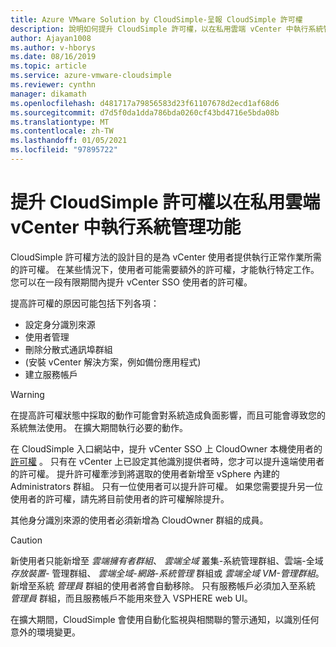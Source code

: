 ```yaml
---
title: Azure VMware Solution by CloudSimple-呈報 CloudSimple 許可權
description: 說明如何提升 CloudSimple 許可權，以在私用雲端 vCenter 中執行系統管理功能
author: Ajayan1008
ms.author: v-hborys
ms.date: 08/16/2019
ms.topic: article
ms.service: azure-vmware-cloudsimple
ms.reviewer: cynthn
manager: dikamath
ms.openlocfilehash: d481717a79856583d23f61107678d2ecd1af68d6
ms.sourcegitcommit: d7d5f0da1dda786bda0260cf43bd4716e5bda08b
ms.translationtype: MT
ms.contentlocale: zh-TW
ms.lasthandoff: 01/05/2021
ms.locfileid: "97895722"
---
```

# <a name="escalate-cloudsimple-privileges-to-perform-administrative-functions-in-private-cloud-vcenter"></a>提升 CloudSimple 許可權以在私用雲端 vCenter 中執行系統管理功能

CloudSimple 許可權方法的設計目的是為 vCenter 使用者提供執行正常作業所需的許可權。 在某些情況下，使用者可能需要額外的許可權，才能執行特定工作。  您可以在一段有限期間內提升 vCenter SSO 使用者的許可權。

提高許可權的原因可能包括下列各項：

* 設定身分識別來源
* 使用者管理
* 刪除分散式通訊埠群組
*  (安裝 vCenter 解決方案，例如備份應用程式) 
* 建立服務帳戶

> [!WARNING]
> 在提高許可權狀態中採取的動作可能會對系統造成負面影響，而且可能會導致您的系統無法使用。 在擴大期間執行必要的動作。

在 CloudSimple 入口網站中，提升 vCenter SSO 上 CloudOwner 本機使用者的 [許可權](escalate-private-cloud-privileges.md) 。  只有在 vCenter 上已設定其他識別提供者時，您才可以提升遠端使用者的許可權。  提升許可權牽涉到將選取的使用者新增至 vSphere 內建的 Administrators 群組。  只有一位使用者可以提升許可權。  如果您需要提升另一位使用者的許可權，請先將目前使用者的許可權解除提升。

其他身分識別來源的使用者必須新增為 CloudOwner 群組的成員。

> [!CAUTION]
> 新使用者只能新增至 *雲端擁有者群組*、 *雲端全域* 叢集-系統管理群組、雲端-全域 *存放裝置-* 管理群組、 *雲端全域-網路-系統管理* 群組或 *雲端全域 VM-管理群組*。  新增至系統 *管理員* 群組的使用者將會自動移除。  只有服務帳戶必須加入至系統 *管理員* 群組，而且服務帳戶不能用來登入 VSPHERE web UI。

在擴大期間，CloudSimple 會使用自動化監視與相關聯的警示通知，以識別任何意外的環境變更。
